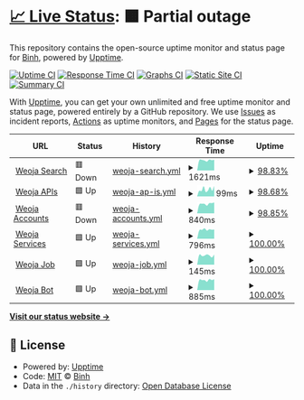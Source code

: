 # [📈 Live Status](https://status.weoja.dev): <!--live status--> **🟧 Partial outage**

This repository contains the open-source uptime monitor and status page for [Binh](ntbinh.me), powered by [Upptime](https://github.com/upptime/upptime).

[![Uptime CI](https://github.com/iBinh/weoja-status/workflows/Uptime%20CI/badge.svg)](https://github.com/iBinh/weoja-status/actions?query=workflow%3A%22Uptime+CI%22)
[![Response Time CI](https://github.com/iBinh/weoja-status/workflows/Response%20Time%20CI/badge.svg)](https://github.com/iBinh/weoja-status/actions?query=workflow%3A%22Response+Time+CI%22)
[![Graphs CI](https://github.com/iBinh/weoja-status/workflows/Graphs%20CI/badge.svg)](https://github.com/iBinh/weoja-status/actions?query=workflow%3A%22Graphs+CI%22)
[![Static Site CI](https://github.com/iBinh/weoja-status/workflows/Static%20Site%20CI/badge.svg)](https://github.com/iBinh/weoja-status/actions?query=workflow%3A%22Static+Site+CI%22)
[![Summary CI](https://github.com/iBinh/weoja-status/workflows/Summary%20CI/badge.svg)](https://github.com/iBinh/weoja-status/actions?query=workflow%3A%22Summary+CI%22)

With [Upptime](https://upptime.js.org), you can get your own unlimited and free uptime monitor and status page, powered entirely by a GitHub repository. We use [Issues](https://github.com/iBinh/weoja-status/issues) as incident reports, [Actions](https://github.com/iBinh/weoja-status/actions) as uptime monitors, and [Pages](https://status.weoja.dev) for the status page.

<!--start: status pages-->
<!-- This summary is generated by Upptime (https://github.com/upptime/upptime) -->
<!-- Do not edit this manually, your changes will be overwritten -->
<!-- prettier-ignore -->
| URL | Status | History | Response Time | Uptime |
| --- | ------ | ------- | ------------- | ------ |
| <img alt="" src="https://icons.duckduckgo.com/ip3/weoja.com.ico" height="13"> [Weoja Search](https://weoja.com) | 🟥 Down | [weoja-search.yml](https://github.com/Weoja/weoja-status/commits/HEAD/history/weoja-search.yml) | <details><summary><img alt="Response time graph" src="./graphs/weoja-search/response-time-week.png" height="20"> 1621ms</summary><br><a href="https://status.weoja.dev/history/weoja-search"><img alt="Response time 1477" src="https://img.shields.io/endpoint?url=https%3A%2F%2Fraw.githubusercontent.com%2FWeoja%2Fweoja-status%2FHEAD%2Fapi%2Fweoja-search%2Fresponse-time.json"></a><br><a href="https://status.weoja.dev/history/weoja-search"><img alt="24-hour response time 1697" src="https://img.shields.io/endpoint?url=https%3A%2F%2Fraw.githubusercontent.com%2FWeoja%2Fweoja-status%2FHEAD%2Fapi%2Fweoja-search%2Fresponse-time-day.json"></a><br><a href="https://status.weoja.dev/history/weoja-search"><img alt="7-day response time 1621" src="https://img.shields.io/endpoint?url=https%3A%2F%2Fraw.githubusercontent.com%2FWeoja%2Fweoja-status%2FHEAD%2Fapi%2Fweoja-search%2Fresponse-time-week.json"></a><br><a href="https://status.weoja.dev/history/weoja-search"><img alt="30-day response time 1475" src="https://img.shields.io/endpoint?url=https%3A%2F%2Fraw.githubusercontent.com%2FWeoja%2Fweoja-status%2FHEAD%2Fapi%2Fweoja-search%2Fresponse-time-month.json"></a><br><a href="https://status.weoja.dev/history/weoja-search"><img alt="1-year response time 1477" src="https://img.shields.io/endpoint?url=https%3A%2F%2Fraw.githubusercontent.com%2FWeoja%2Fweoja-status%2FHEAD%2Fapi%2Fweoja-search%2Fresponse-time-year.json"></a></details> | <details><summary><a href="https://status.weoja.dev/history/weoja-search">98.83%</a></summary><a href="https://status.weoja.dev/history/weoja-search"><img alt="All-time uptime 99.71%" src="https://img.shields.io/endpoint?url=https%3A%2F%2Fraw.githubusercontent.com%2FWeoja%2Fweoja-status%2FHEAD%2Fapi%2Fweoja-search%2Fuptime.json"></a><br><a href="https://status.weoja.dev/history/weoja-search"><img alt="24-hour uptime 91.83%" src="https://img.shields.io/endpoint?url=https%3A%2F%2Fraw.githubusercontent.com%2FWeoja%2Fweoja-status%2FHEAD%2Fapi%2Fweoja-search%2Fuptime-day.json"></a><br><a href="https://status.weoja.dev/history/weoja-search"><img alt="7-day uptime 98.83%" src="https://img.shields.io/endpoint?url=https%3A%2F%2Fraw.githubusercontent.com%2FWeoja%2Fweoja-status%2FHEAD%2Fapi%2Fweoja-search%2Fuptime-week.json"></a><br><a href="https://status.weoja.dev/history/weoja-search"><img alt="30-day uptime 98.80%" src="https://img.shields.io/endpoint?url=https%3A%2F%2Fraw.githubusercontent.com%2FWeoja%2Fweoja-status%2FHEAD%2Fapi%2Fweoja-search%2Fuptime-month.json"></a><br><a href="https://status.weoja.dev/history/weoja-search"><img alt="1-year uptime 99.71%" src="https://img.shields.io/endpoint?url=https%3A%2F%2Fraw.githubusercontent.com%2FWeoja%2Fweoja-status%2FHEAD%2Fapi%2Fweoja-search%2Fuptime-year.json"></a></details>
| <img alt="" src="https://icons.duckduckgo.com/ip3/api.weoja.com.ico" height="13"> [Weoja APIs](https://api.weoja.com/v1/health) | 🟩 Up | [weoja-ap-is.yml](https://github.com/Weoja/weoja-status/commits/HEAD/history/weoja-ap-is.yml) | <details><summary><img alt="Response time graph" src="./graphs/weoja-ap-is/response-time-week.png" height="20"> 99ms</summary><br><a href="https://status.weoja.dev/history/weoja-ap-is"><img alt="Response time 257" src="https://img.shields.io/endpoint?url=https%3A%2F%2Fraw.githubusercontent.com%2FWeoja%2Fweoja-status%2FHEAD%2Fapi%2Fweoja-ap-is%2Fresponse-time.json"></a><br><a href="https://status.weoja.dev/history/weoja-ap-is"><img alt="24-hour response time 128" src="https://img.shields.io/endpoint?url=https%3A%2F%2Fraw.githubusercontent.com%2FWeoja%2Fweoja-status%2FHEAD%2Fapi%2Fweoja-ap-is%2Fresponse-time-day.json"></a><br><a href="https://status.weoja.dev/history/weoja-ap-is"><img alt="7-day response time 99" src="https://img.shields.io/endpoint?url=https%3A%2F%2Fraw.githubusercontent.com%2FWeoja%2Fweoja-status%2FHEAD%2Fapi%2Fweoja-ap-is%2Fresponse-time-week.json"></a><br><a href="https://status.weoja.dev/history/weoja-ap-is"><img alt="30-day response time 144" src="https://img.shields.io/endpoint?url=https%3A%2F%2Fraw.githubusercontent.com%2FWeoja%2Fweoja-status%2FHEAD%2Fapi%2Fweoja-ap-is%2Fresponse-time-month.json"></a><br><a href="https://status.weoja.dev/history/weoja-ap-is"><img alt="1-year response time 257" src="https://img.shields.io/endpoint?url=https%3A%2F%2Fraw.githubusercontent.com%2FWeoja%2Fweoja-status%2FHEAD%2Fapi%2Fweoja-ap-is%2Fresponse-time-year.json"></a></details> | <details><summary><a href="https://status.weoja.dev/history/weoja-ap-is">98.68%</a></summary><a href="https://status.weoja.dev/history/weoja-ap-is"><img alt="All-time uptime 99.71%" src="https://img.shields.io/endpoint?url=https%3A%2F%2Fraw.githubusercontent.com%2FWeoja%2Fweoja-status%2FHEAD%2Fapi%2Fweoja-ap-is%2Fuptime.json"></a><br><a href="https://status.weoja.dev/history/weoja-ap-is"><img alt="24-hour uptime 91.87%" src="https://img.shields.io/endpoint?url=https%3A%2F%2Fraw.githubusercontent.com%2FWeoja%2Fweoja-status%2FHEAD%2Fapi%2Fweoja-ap-is%2Fuptime-day.json"></a><br><a href="https://status.weoja.dev/history/weoja-ap-is"><img alt="7-day uptime 98.68%" src="https://img.shields.io/endpoint?url=https%3A%2F%2Fraw.githubusercontent.com%2FWeoja%2Fweoja-status%2FHEAD%2Fapi%2Fweoja-ap-is%2Fuptime-week.json"></a><br><a href="https://status.weoja.dev/history/weoja-ap-is"><img alt="30-day uptime 99.70%" src="https://img.shields.io/endpoint?url=https%3A%2F%2Fraw.githubusercontent.com%2FWeoja%2Fweoja-status%2FHEAD%2Fapi%2Fweoja-ap-is%2Fuptime-month.json"></a><br><a href="https://status.weoja.dev/history/weoja-ap-is"><img alt="1-year uptime 99.71%" src="https://img.shields.io/endpoint?url=https%3A%2F%2Fraw.githubusercontent.com%2FWeoja%2Fweoja-status%2FHEAD%2Fapi%2Fweoja-ap-is%2Fuptime-year.json"></a></details>
| <img alt="" src="https://icons.duckduckgo.com/ip3/accounts.weoja.com.ico" height="13"> [Weoja Accounts](https://accounts.weoja.com) | 🟥 Down | [weoja-accounts.yml](https://github.com/Weoja/weoja-status/commits/HEAD/history/weoja-accounts.yml) | <details><summary><img alt="Response time graph" src="./graphs/weoja-accounts/response-time-week.png" height="20"> 840ms</summary><br><a href="https://status.weoja.dev/history/weoja-accounts"><img alt="Response time 789" src="https://img.shields.io/endpoint?url=https%3A%2F%2Fraw.githubusercontent.com%2FWeoja%2Fweoja-status%2FHEAD%2Fapi%2Fweoja-accounts%2Fresponse-time.json"></a><br><a href="https://status.weoja.dev/history/weoja-accounts"><img alt="24-hour response time 957" src="https://img.shields.io/endpoint?url=https%3A%2F%2Fraw.githubusercontent.com%2FWeoja%2Fweoja-status%2FHEAD%2Fapi%2Fweoja-accounts%2Fresponse-time-day.json"></a><br><a href="https://status.weoja.dev/history/weoja-accounts"><img alt="7-day response time 840" src="https://img.shields.io/endpoint?url=https%3A%2F%2Fraw.githubusercontent.com%2FWeoja%2Fweoja-status%2FHEAD%2Fapi%2Fweoja-accounts%2Fresponse-time-week.json"></a><br><a href="https://status.weoja.dev/history/weoja-accounts"><img alt="30-day response time 810" src="https://img.shields.io/endpoint?url=https%3A%2F%2Fraw.githubusercontent.com%2FWeoja%2Fweoja-status%2FHEAD%2Fapi%2Fweoja-accounts%2Fresponse-time-month.json"></a><br><a href="https://status.weoja.dev/history/weoja-accounts"><img alt="1-year response time 789" src="https://img.shields.io/endpoint?url=https%3A%2F%2Fraw.githubusercontent.com%2FWeoja%2Fweoja-status%2FHEAD%2Fapi%2Fweoja-accounts%2Fresponse-time-year.json"></a></details> | <details><summary><a href="https://status.weoja.dev/history/weoja-accounts">98.85%</a></summary><a href="https://status.weoja.dev/history/weoja-accounts"><img alt="All-time uptime 98.28%" src="https://img.shields.io/endpoint?url=https%3A%2F%2Fraw.githubusercontent.com%2FWeoja%2Fweoja-status%2FHEAD%2Fapi%2Fweoja-accounts%2Fuptime.json"></a><br><a href="https://status.weoja.dev/history/weoja-accounts"><img alt="24-hour uptime 91.97%" src="https://img.shields.io/endpoint?url=https%3A%2F%2Fraw.githubusercontent.com%2FWeoja%2Fweoja-status%2FHEAD%2Fapi%2Fweoja-accounts%2Fuptime-day.json"></a><br><a href="https://status.weoja.dev/history/weoja-accounts"><img alt="7-day uptime 98.85%" src="https://img.shields.io/endpoint?url=https%3A%2F%2Fraw.githubusercontent.com%2FWeoja%2Fweoja-status%2FHEAD%2Fapi%2Fweoja-accounts%2Fuptime-week.json"></a><br><a href="https://status.weoja.dev/history/weoja-accounts"><img alt="30-day uptime 99.74%" src="https://img.shields.io/endpoint?url=https%3A%2F%2Fraw.githubusercontent.com%2FWeoja%2Fweoja-status%2FHEAD%2Fapi%2Fweoja-accounts%2Fuptime-month.json"></a><br><a href="https://status.weoja.dev/history/weoja-accounts"><img alt="1-year uptime 98.28%" src="https://img.shields.io/endpoint?url=https%3A%2F%2Fraw.githubusercontent.com%2FWeoja%2Fweoja-status%2FHEAD%2Fapi%2Fweoja-accounts%2Fuptime-year.json"></a></details>
| <img alt="" src="https://icons.duckduckgo.com/ip3/ip-details.weoja.dev.ico" height="13"> [Weoja Services](https://ip-details.weoja.dev/) | 🟩 Up | [weoja-services.yml](https://github.com/Weoja/weoja-status/commits/HEAD/history/weoja-services.yml) | <details><summary><img alt="Response time graph" src="./graphs/weoja-services/response-time-week.png" height="20"> 796ms</summary><br><a href="https://status.weoja.dev/history/weoja-services"><img alt="Response time 785" src="https://img.shields.io/endpoint?url=https%3A%2F%2Fraw.githubusercontent.com%2FWeoja%2Fweoja-status%2FHEAD%2Fapi%2Fweoja-services%2Fresponse-time.json"></a><br><a href="https://status.weoja.dev/history/weoja-services"><img alt="24-hour response time 801" src="https://img.shields.io/endpoint?url=https%3A%2F%2Fraw.githubusercontent.com%2FWeoja%2Fweoja-status%2FHEAD%2Fapi%2Fweoja-services%2Fresponse-time-day.json"></a><br><a href="https://status.weoja.dev/history/weoja-services"><img alt="7-day response time 796" src="https://img.shields.io/endpoint?url=https%3A%2F%2Fraw.githubusercontent.com%2FWeoja%2Fweoja-status%2FHEAD%2Fapi%2Fweoja-services%2Fresponse-time-week.json"></a><br><a href="https://status.weoja.dev/history/weoja-services"><img alt="30-day response time 781" src="https://img.shields.io/endpoint?url=https%3A%2F%2Fraw.githubusercontent.com%2FWeoja%2Fweoja-status%2FHEAD%2Fapi%2Fweoja-services%2Fresponse-time-month.json"></a><br><a href="https://status.weoja.dev/history/weoja-services"><img alt="1-year response time 785" src="https://img.shields.io/endpoint?url=https%3A%2F%2Fraw.githubusercontent.com%2FWeoja%2Fweoja-status%2FHEAD%2Fapi%2Fweoja-services%2Fresponse-time-year.json"></a></details> | <details><summary><a href="https://status.weoja.dev/history/weoja-services">100.00%</a></summary><a href="https://status.weoja.dev/history/weoja-services"><img alt="All-time uptime 85.34%" src="https://img.shields.io/endpoint?url=https%3A%2F%2Fraw.githubusercontent.com%2FWeoja%2Fweoja-status%2FHEAD%2Fapi%2Fweoja-services%2Fuptime.json"></a><br><a href="https://status.weoja.dev/history/weoja-services"><img alt="24-hour uptime 100.00%" src="https://img.shields.io/endpoint?url=https%3A%2F%2Fraw.githubusercontent.com%2FWeoja%2Fweoja-status%2FHEAD%2Fapi%2Fweoja-services%2Fuptime-day.json"></a><br><a href="https://status.weoja.dev/history/weoja-services"><img alt="7-day uptime 100.00%" src="https://img.shields.io/endpoint?url=https%3A%2F%2Fraw.githubusercontent.com%2FWeoja%2Fweoja-status%2FHEAD%2Fapi%2Fweoja-services%2Fuptime-week.json"></a><br><a href="https://status.weoja.dev/history/weoja-services"><img alt="30-day uptime 93.14%" src="https://img.shields.io/endpoint?url=https%3A%2F%2Fraw.githubusercontent.com%2FWeoja%2Fweoja-status%2FHEAD%2Fapi%2Fweoja-services%2Fuptime-month.json"></a><br><a href="https://status.weoja.dev/history/weoja-services"><img alt="1-year uptime 85.34%" src="https://img.shields.io/endpoint?url=https%3A%2F%2Fraw.githubusercontent.com%2FWeoja%2Fweoja-status%2FHEAD%2Fapi%2Fweoja-services%2Fuptime-year.json"></a></details>
| <img alt="" src="https://icons.duckduckgo.com/ip3/job.weoja.dev.ico" height="13"> [Weoja Job](https://job.weoja.dev) | 🟩 Up | [weoja-job.yml](https://github.com/Weoja/weoja-status/commits/HEAD/history/weoja-job.yml) | <details><summary><img alt="Response time graph" src="./graphs/weoja-job/response-time-week.png" height="20"> 145ms</summary><br><a href="https://status.weoja.dev/history/weoja-job"><img alt="Response time 148" src="https://img.shields.io/endpoint?url=https%3A%2F%2Fraw.githubusercontent.com%2FWeoja%2Fweoja-status%2FHEAD%2Fapi%2Fweoja-job%2Fresponse-time.json"></a><br><a href="https://status.weoja.dev/history/weoja-job"><img alt="24-hour response time 158" src="https://img.shields.io/endpoint?url=https%3A%2F%2Fraw.githubusercontent.com%2FWeoja%2Fweoja-status%2FHEAD%2Fapi%2Fweoja-job%2Fresponse-time-day.json"></a><br><a href="https://status.weoja.dev/history/weoja-job"><img alt="7-day response time 145" src="https://img.shields.io/endpoint?url=https%3A%2F%2Fraw.githubusercontent.com%2FWeoja%2Fweoja-status%2FHEAD%2Fapi%2Fweoja-job%2Fresponse-time-week.json"></a><br><a href="https://status.weoja.dev/history/weoja-job"><img alt="30-day response time 158" src="https://img.shields.io/endpoint?url=https%3A%2F%2Fraw.githubusercontent.com%2FWeoja%2Fweoja-status%2FHEAD%2Fapi%2Fweoja-job%2Fresponse-time-month.json"></a><br><a href="https://status.weoja.dev/history/weoja-job"><img alt="1-year response time 148" src="https://img.shields.io/endpoint?url=https%3A%2F%2Fraw.githubusercontent.com%2FWeoja%2Fweoja-status%2FHEAD%2Fapi%2Fweoja-job%2Fresponse-time-year.json"></a></details> | <details><summary><a href="https://status.weoja.dev/history/weoja-job">100.00%</a></summary><a href="https://status.weoja.dev/history/weoja-job"><img alt="All-time uptime 99.99%" src="https://img.shields.io/endpoint?url=https%3A%2F%2Fraw.githubusercontent.com%2FWeoja%2Fweoja-status%2FHEAD%2Fapi%2Fweoja-job%2Fuptime.json"></a><br><a href="https://status.weoja.dev/history/weoja-job"><img alt="24-hour uptime 100.00%" src="https://img.shields.io/endpoint?url=https%3A%2F%2Fraw.githubusercontent.com%2FWeoja%2Fweoja-status%2FHEAD%2Fapi%2Fweoja-job%2Fuptime-day.json"></a><br><a href="https://status.weoja.dev/history/weoja-job"><img alt="7-day uptime 100.00%" src="https://img.shields.io/endpoint?url=https%3A%2F%2Fraw.githubusercontent.com%2FWeoja%2Fweoja-status%2FHEAD%2Fapi%2Fweoja-job%2Fuptime-week.json"></a><br><a href="https://status.weoja.dev/history/weoja-job"><img alt="30-day uptime 100.00%" src="https://img.shields.io/endpoint?url=https%3A%2F%2Fraw.githubusercontent.com%2FWeoja%2Fweoja-status%2FHEAD%2Fapi%2Fweoja-job%2Fuptime-month.json"></a><br><a href="https://status.weoja.dev/history/weoja-job"><img alt="1-year uptime 99.99%" src="https://img.shields.io/endpoint?url=https%3A%2F%2Fraw.githubusercontent.com%2FWeoja%2Fweoja-status%2FHEAD%2Fapi%2Fweoja-job%2Fuptime-year.json"></a></details>
| <img alt="" src="https://icons.duckduckgo.com/ip3/bot.weoja.com.ico" height="13"> [Weoja Bot](https://bot.weoja.com) | 🟩 Up | [weoja-bot.yml](https://github.com/Weoja/weoja-status/commits/HEAD/history/weoja-bot.yml) | <details><summary><img alt="Response time graph" src="./graphs/weoja-bot/response-time-week.png" height="20"> 885ms</summary><br><a href="https://status.weoja.dev/history/weoja-bot"><img alt="Response time 1839" src="https://img.shields.io/endpoint?url=https%3A%2F%2Fraw.githubusercontent.com%2FWeoja%2Fweoja-status%2FHEAD%2Fapi%2Fweoja-bot%2Fresponse-time.json"></a><br><a href="https://status.weoja.dev/history/weoja-bot"><img alt="24-hour response time 951" src="https://img.shields.io/endpoint?url=https%3A%2F%2Fraw.githubusercontent.com%2FWeoja%2Fweoja-status%2FHEAD%2Fapi%2Fweoja-bot%2Fresponse-time-day.json"></a><br><a href="https://status.weoja.dev/history/weoja-bot"><img alt="7-day response time 885" src="https://img.shields.io/endpoint?url=https%3A%2F%2Fraw.githubusercontent.com%2FWeoja%2Fweoja-status%2FHEAD%2Fapi%2Fweoja-bot%2Fresponse-time-week.json"></a><br><a href="https://status.weoja.dev/history/weoja-bot"><img alt="30-day response time 878" src="https://img.shields.io/endpoint?url=https%3A%2F%2Fraw.githubusercontent.com%2FWeoja%2Fweoja-status%2FHEAD%2Fapi%2Fweoja-bot%2Fresponse-time-month.json"></a><br><a href="https://status.weoja.dev/history/weoja-bot"><img alt="1-year response time 1839" src="https://img.shields.io/endpoint?url=https%3A%2F%2Fraw.githubusercontent.com%2FWeoja%2Fweoja-status%2FHEAD%2Fapi%2Fweoja-bot%2Fresponse-time-year.json"></a></details> | <details><summary><a href="https://status.weoja.dev/history/weoja-bot">100.00%</a></summary><a href="https://status.weoja.dev/history/weoja-bot"><img alt="All-time uptime 98.31%" src="https://img.shields.io/endpoint?url=https%3A%2F%2Fraw.githubusercontent.com%2FWeoja%2Fweoja-status%2FHEAD%2Fapi%2Fweoja-bot%2Fuptime.json"></a><br><a href="https://status.weoja.dev/history/weoja-bot"><img alt="24-hour uptime 100.00%" src="https://img.shields.io/endpoint?url=https%3A%2F%2Fraw.githubusercontent.com%2FWeoja%2Fweoja-status%2FHEAD%2Fapi%2Fweoja-bot%2Fuptime-day.json"></a><br><a href="https://status.weoja.dev/history/weoja-bot"><img alt="7-day uptime 100.00%" src="https://img.shields.io/endpoint?url=https%3A%2F%2Fraw.githubusercontent.com%2FWeoja%2Fweoja-status%2FHEAD%2Fapi%2Fweoja-bot%2Fuptime-week.json"></a><br><a href="https://status.weoja.dev/history/weoja-bot"><img alt="30-day uptime 100.00%" src="https://img.shields.io/endpoint?url=https%3A%2F%2Fraw.githubusercontent.com%2FWeoja%2Fweoja-status%2FHEAD%2Fapi%2Fweoja-bot%2Fuptime-month.json"></a><br><a href="https://status.weoja.dev/history/weoja-bot"><img alt="1-year uptime 98.31%" src="https://img.shields.io/endpoint?url=https%3A%2F%2Fraw.githubusercontent.com%2FWeoja%2Fweoja-status%2FHEAD%2Fapi%2Fweoja-bot%2Fuptime-year.json"></a></details>

<!--end: status pages-->

[**Visit our status website →**](https://status.weoja.dev)

## 📄 License

- Powered by: [Upptime](https://github.com/upptime/upptime)
- Code: [MIT](./LICENSE) © [Binh](ntbinh.me)
- Data in the `./history` directory: [Open Database License](https://opendatacommons.org/licenses/odbl/1-0/)
